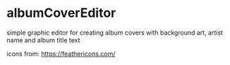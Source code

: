 # albumCoverEditor

simple graphic editor for creating album covers with background art, artist name and album title text

icons from: https://feathericons.com/
